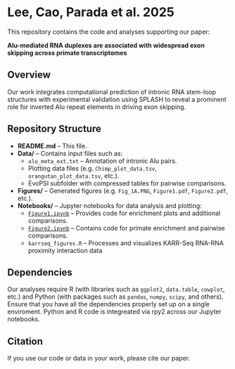# Lee, Cao, Parada et al. 2025

This repository contains the code and analyses supporting our paper:

**Alu-mediated RNA duplexes are associated with widespread exon skipping across primate transcriptomes**

## Overview

Our work integrates computational prediction of intronic RNA stem-loop structures with experimental validation using SPLASH to reveal a prominent role for inverted Alu repeat elements in driving exon skipping.

## Repository Structure

- **README.md** – This file.
- **Data/** – Contains input files such as:
  - `alu_meta_ext.txt` – Annotation of intronic Alu pairs.
  - Plotting data files (e.g. `Chimp_plot_data.tsv`, `orangutan_plot_data.tsv`, etc.).
  - EvoPSI subfolder with compressed tables for pairwise comparisons.
- **Figures/** – Generated figures (e.g. `Fig_1A.PNG`, `Figure1.pdf`, `Figure2.pdf`, etc.).
- **Notebooks/** – Jupyter notebooks for data analysis and plotting:
  - [`Figure1.ipynb`](Notebooks/Figure1.ipynb) – Provides code for enrichment plots and additional comparisons.
  - [`Figure2.ipynb`](Notebooks/Figure2.ipynb) – Contains code for primate enrichment and pairwise comparisons.
  - `karrseq_figures.R` – Processes and visualizes KARR-Seq RNA-RNA proximity interaction data

## Dependencies

Our analyses require R (with libraries such as `ggplot2`, `data.table`, `cowplot`, etc.) and Python (with packages such as `pandas`, `numpy`, `scipy`, and others). Ensure that you have all the dependencies properly set up on a single enviroment. Python and R code is integreated via rpy2 across our Jupyter notebooks.


## Citation

If you use our code or data in your work, please cite our paper.
